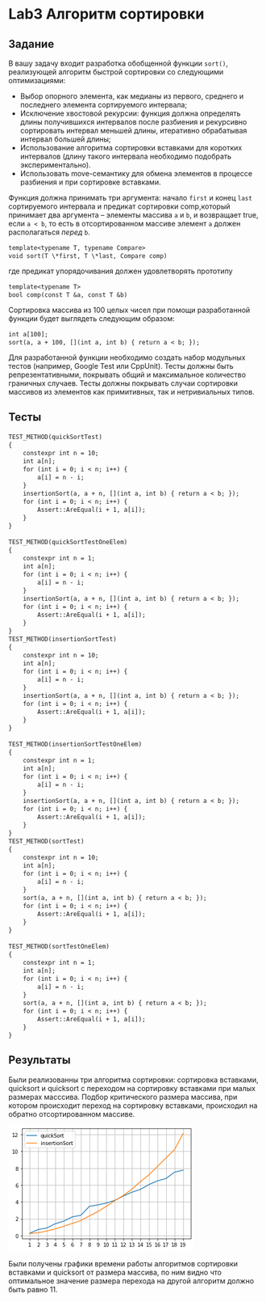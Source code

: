 # Lab3 Алгоритм сортировки
## Задание 
В вашу задачу входит разработка обобщенной функции `sort()`, реализующей алгоритм быстрой сортировки со следующими оптимизациями:

- Выбор опорного элемента, как медианы из первого, среднего и последнего элемента сортируемого интервала;
- Исключение хвостовой рекурсии: функция должна определять длины получившихся интервалов после разбиения и рекурсивно сортировать интервал меньшей длины, итеративно обрабатывая интервал большей длины;
- Использование алгоритма сортировки вставками для коротких интервалов (длину такого интервала необходимо подобрать экспериментально).
- Использовать move-семантику для обмена элементов в процессе разбиения и при сортировке вставками.

Функция должна принимать три аргумента: начало `first` и конец `last` сортируемого интервала и предикат сортировки comp,который принимает два аргумента – элементы массива `a` и `b`, и возвращает true, если `a < b`, то есть в отсортированном массиве элемент `a` должен располагаться *перед* `b`.
```
template<typename T, typename Compare>
void sort(T \*first, T \*last, Compare comp)
```
где предикат упорядочивания должен удовлетворять прототипу 
```
template<typename T>
bool comp(const T &a, const T &b)
```
Сортировка массива из 100 целых чисел при помощи разработанной функции будет выглядеть следующим образом:
```
int a[100];
sort(a, a + 100, [](int a, int b) { return a < b; });
```
Для разработанной функции необходимо создать набор модульных тестов (например, Google Test или CppUnit). Тесты должны быть репрезентативными, покрывать общий и максимальное количество граничных случаев. Тесты должны покрывать случаи сортировки массивов из элементов как примитивных, так и нетривиальных типов.

## Тесты
```
TEST_METHOD(quickSortTest)
{
	constexpr int n = 10;
	int a[n];
	for (int i = 0; i < n; i++) {
		a[i] = n - i;
	}
	insertionSort(a, a + n, [](int a, int b) { return a < b; });
	for (int i = 0; i < n; i++) {
		Assert::AreEqual(i + 1, a[i]);
	}
}

TEST_METHOD(quickSortTestOneElem)
{
	constexpr int n = 1;
	int a[n];
	for (int i = 0; i < n; i++) {
		a[i] = n - i;
	}
	insertionSort(a, a + n, [](int a, int b) { return a < b; });
	for (int i = 0; i < n; i++) {
		Assert::AreEqual(i + 1, a[i]);
	}
}
TEST_METHOD(insertionSortTest)
{
	constexpr int n = 10;
	int a[n];
	for (int i = 0; i < n; i++) {
		a[i] = n - i;
	}
	insertionSort(a, a + n, [](int a, int b) { return a < b; });
	for (int i = 0; i < n; i++) {
		Assert::AreEqual(i + 1, a[i]);
	}
}

TEST_METHOD(insertionSortTestOneElem)
{
	constexpr int n = 1;
	int a[n];
	for (int i = 0; i < n; i++) {
		a[i] = n - i;
	}
	insertionSort(a, a + n, [](int a, int b) { return a < b; });
	for (int i = 0; i < n; i++) {
		Assert::AreEqual(i + 1, a[i]);
	}
}
TEST_METHOD(sortTest)
{
	constexpr int n = 10;
	int a[n];
	for (int i = 0; i < n; i++) {
		a[i] = n - i;
	}
	sort(a, a + n, [](int a, int b) { return a < b; });
	for (int i = 0; i < n; i++) {
		Assert::AreEqual(i + 1, a[i]);
	}
}

TEST_METHOD(sortTestOneElem)
{
	constexpr int n = 1;
	int a[n];
	for (int i = 0; i < n; i++) {
		a[i] = n - i;
	}
	sort(a, a + n, [](int a, int b) { return a < b; });
	for (int i = 0; i < n; i++) {
		Assert::AreEqual(i + 1, a[i]);
	}
}
```
## Результаты
Были реализованны три алгоритма сортировки: сортировка вставками, quicksort и quicksort с переходом на сортировку вставками при малых размерах масссива.
Подбор критического размера массива, при котором происходит переход на сортировку вставками, происходил на обратно отсортированном массиве.

![Plots](Plots.png)

Были получены графики времени работы алгоритмов сортировки вставками и quicksort от размера массива, по ним видно что оптимальное значение размера перехода на другой алгоритм должно быть равно 11.